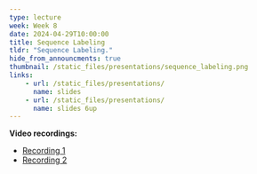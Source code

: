 ```yaml
---
type: lecture
week: Week 8
date: 2024-04-29T10:00:00
title: Sequence Labeling
tldr: "Sequence Labeling."
hide_from_announcments: true
thumbnail: /static_files/presentations/sequence_labeling.png
links: 
    - url: /static_files/presentations/
      name: slides
    - url: /static_files/presentations/
      name: slides 6up
---
```

**Video recordings:**
- [Recording 1](http://example.com)
- [Recording 2](http://example.com)
